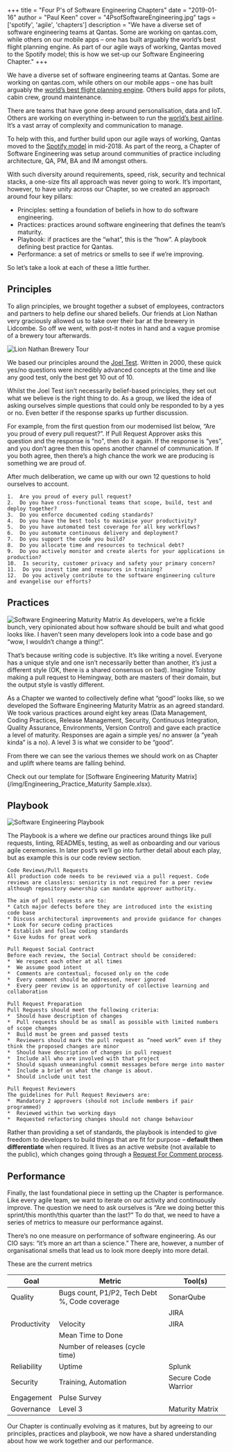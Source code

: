+++
title = "Four P's of Software Engineering Chapters"
date = "2019-01-16"
author = "Paul Keen"
cover = "4PsofSoftwareEngineering.jpg"
tags = ['spotify', 'agile', 'chapters']
description = "We have a diverse set of software engineering teams at Qantas. Some are working on qantas.com, while others on our mobile apps – one has built arguably the world’s best flight planning engine. As part of our agile ways of working, Qantas moved to the Spotify model; this is how we set-up our Software Engineering Chapter."
+++

We have a diverse set of software engineering teams at Qantas. Some are working on qantas.com, while others on our mobile apps – one has built arguably the [world’s best flight planning engine](https://www.airlineratings.com/news/qantas-launches-worlds-sophisticated-flight-planner/). Others build apps for pilots, cabin crew, ground maintenance. 

There are teams that have gone deep around personalisation, data and IoT. Others are working on everything in-between to run the [world’s best airline](https://www.airlineratings.com/news/qantas-big-winner-worlds-best-airlines-2018/). It’s a vast array of complexity and communication to manage. 

To help with this, and further build upon our agile ways of working, Qantas moved to the [Spotify model](https://labs.spotify.com/2014/03/27/spotify-engineering-culture-part-1/) in mid-2018. As part of the reorg, a Chapter of Software Engineering was setup around communities of practice including architecture, QA, PM, BA and IM amongst others. 

With such diversity around requirements, speed, risk, security and technical stacks, a one-size fits all approach was never going to work. It’s important, however, to have unity across our Chapter, so we created an approach around four key pillars:

* Principles: setting a foundation of beliefs in how to do software engineering.
* Practices: practices around software engineering that defines the team’s maturity.
* Playbook: if practices are the “what”, this is the “how”. A playbook defining best practice for Qantas.
* Performance: a set of metrics or smells to see if we’re improving.

So let’s take a look at each of these a little further.

## Principles
To align principles, we brought together a subset of employees, contractors and partners to help define our shared beliefs. Our friends at Lion Nathan very graciously allowed us to take over their bar at the brewery in Lidcombe. So off we went, with post-it notes in hand and a vague promise of a brewery tour afterwards.

![Lion Nathan Brewery Tour](/img/brewery.jpg)

We based our principles around the [Joel Test](https://www.joelonsoftware.com/2000/08/09/the-joel-test-12-steps-to-better-code/). Written in 2000, these quick yes/no questions were incredibly advanced concepts at the time and like any good test, only the best get 10 out of 10. 

Whilst the Joel Test isn’t necessarily belief-based principles, they set out what we believe is the right thing to do. As a group, we liked the idea of asking ourselves simple questions that could only be responded to by a yes or no. Even better if the response sparks up further discussion.

For example, from the first question from our modernised list below, “Are you proud of every pull request?”. If Pull Request Approver asks this question and the response is “no", then do it again. If the response is “yes", and you don’t agree then this opens another channel of communication. If you both agree, then there’s a high chance the work we are producing is something we are proud of.

After much deliberation, we came up with our own 12 questions to hold ourselves to account.

```
1.  Are you proud of every pull request?
2.  Do you have cross-functional teams that scope, build, test and deploy together?
3.  Do you enforce documented coding standards?
4.  Do you have the best tools to maximise your productivity?
5.  Do you have automated test coverage for all key workflows?
6.  Do you automate continuous delivery and deployment?
7.  Do you support the code you build?
8.  Do you allocate time and resources to technical debt?
9.  Do you actively monitor and create alerts for your applications in production?
10.  Is security, customer privacy and safety your primary concern?
11.  Do you invest time and resources in training?
12.  Do you actively contribute to the software engineering culture and evangelise our efforts?
```

## Practices
![Software Engineering Maturity Matrix](/img/maturity.jpg)
As developers, we’re a fickle bunch, very opinionated about how software should be built and what good looks like. I haven’t seen many developers look into a code base and go “wow, I wouldn’t change a thing!”. 

That’s because writing code is subjective. It’s like writing a novel. Everyone has a unique style and one isn’t necessarily better than another, it’s just a different style (OK, there is a shared consensus on bad). Imagine Tolstoy making a pull request to Hemingway, both are masters of their domain, but the output style is vastly different.

As a Chapter we wanted to collectively define what “good” looks like, so we developed the Software Engineering Maturity Matrix as an agreed standard. We took various practices around eight key areas (Data Management, Coding Practices, Release Management, Security, Continuous Integration, Quality Assurance, Environments, Version Control) and gave each practice a level of maturity. Responses are again a simple yes/ no answer (a “yeah kinda” is a no). A level 3 is what we consider to be “good”.

From there we can see the various themes we should work on as Chapter and uplift where teams are falling behind.

Check out our template for [Software Engineering Maturity Matrix](/img/Engineering_Practice_Maturity Sample.xlsx).

## Playbook

![Software Engineering Playbook](/img/playbook.jpg)

 The Playbook is a where we define our practices around things like pull requests, linting, READMEs, testing, as well as onboarding and our various agile ceremonies. In later post’s we’ll go into further detail about each play, but as example this is our code review section.

```
Code Reviews/Pull Requests
All production code needs to be reviewed via a pull request. Code reviews are classless: seniority is not required for a peer review although repository ownership can mandate approver authority.

The aim of pull requests are to:
* Catch major defects before they are introduced into the existing code base
* Discuss architectural improvements and provide guidance for changes
* Look for secure coding practices
* Establish and follow coding standards
* Give kudos for great work

Pull Request Social Contract
Before each review, the Social Contract should be considered:
*  We respect each other at all times
*  We assume good intent
*  Comments are contextual; focused only on the code
*  Every comment should be addressed, never ignored
*  Every peer review is an opportunity of collective learning and collaboration

Pull Request Preparation
Pull Requests should meet the following criteria:
*  Should have description of changes
*  Pull requests should be as small as possible with limited numbers of scope changes
*  Build must be green and passed tests
*  Reviewers should mark the pull request as “need work” even if they think the proposed changes are minor
*  Should have description of changes in pull request
*  Include all who are involved with that project
*  Should squash unmeaningful commit messages before merge into master
*  Include a brief on what the change is about.
*  Should include unit test

Pull Request Reviewers
The guidelines for Pull Request Reviewers are:
*  Mandatory 2 approvers (should not include members if pair programmed)
*  Reviewed within two working days
*  Requested refactoring changes should not change behaviour
```

Rather than providing a set of standards, the playbook is intended to give freedom to developers to build things that are fit for purpose – **default then differentiate** when required. It lives as an active website (not available to the public), which changes going through a [Request For Comment process](https://blog.pragmaticengineer.com/scaling-engineering-teams-via-writing-things-down-rfcs/).

## Performance
Finally, the last foundational piece in setting up the Chapter is performance. Like every agile team, we want to iterate on our activity and continuously improve. The question we need to ask ourselves is “Are we doing better this sprint/this month/this quarter than the last?” To do that, we need to have a series of metrics to measure our performance against.

There’s no one measure on performance of software engineering. As our CIO says: “it’s more an art than a science.” There are, however, a number of organisational smells that lead us to look more deeply into more detail.

These are the current metrics

| Goal         | Metric                                        | Tool(s)             |
|--------------|-----------------------------------------------|---------------------|
| Quality      | Bugs count, P1/P2, Tech Debt %, Code coverage | SonarQube           |
|              |                                               | JIRA                |
| Productivity | Velocity                                      | JIRA                |
|              | Mean Time to Done                             |                     |
|              | Number of releases (cycle time)               |                     |
| Reliability  | Uptime                                        | Splunk              |
| Security     | Training, Automation                          | Secure Code Warrior |
| Engagement   | Pulse Survey                                  |                     |
| Governance   | Level 3                                       | Maturity Matrix     |

Our Chapter is continually evolving as it matures, but by agreeing to our principles, practices and playbook, we now have a shared understanding about how we work together and our performance. 

